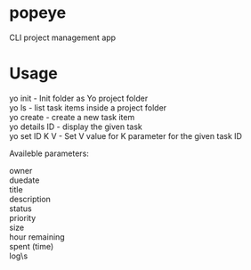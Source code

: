 # popeye

CLI project management app

# Usage

yo init       - Init folder as Yo project folder\
yo ls         - list task items inside a project folder\
yo create     - create a new task item\
yo details ID - display the given task\
yo set ID K V - Set V value for K parameter for the given task ID

Availeble parameters:

  owner\
  duedate\
  title\
  description\
  status\
  priority\
  size\
  hour remaining\
  spent (time)\
  log\s